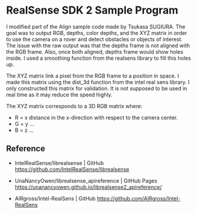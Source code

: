 RealSense SDK 2 Sample Program
==============================
I modified part of the Align sample code made by Tsukasa SUGIURA.
The goal was to output RGB, depths, color depths, and the XYZ 
matrix in order to use the camera on a rover and detect obstacles 
or objects of interest. The issue with the raw output was that 
the depths frame is not aligned with the RGB frame. Also, once 
both aligned, depths frame would show holes inside. I used a 
smoothing function from the realsens library to fill this holes up.

The XYZ matrix link a pixel from the RGB frame to a position in space.
I made this matrix using the dist_3d function from the intel real
sens library. I only constructed this matrix for validation. 
It is not supposed to be used in real time as it may reduce the 
speed highly.

The XYZ matrix corresponds to a 3D RGB matrix where:

- R = x distance in the x-direction with respect to the camera center.
- G = y ...
- B = z ...




Reference
---------
* IntelRealSense/librealsense | GitHub  
  <https://github.com/IntelRealSense/librealsense>

* UnaNancyOwen/librealsense_apireference | GitHub Pages  
  <https://unanancyowen.github.io/librealsense2_apireference/>

* AIRgross/Intel-RealSens | GitHub 
  <https://github.com/AIRgross/Intel-RealSens>
